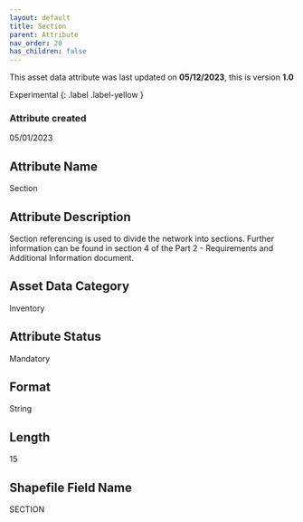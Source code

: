 ```yaml
---
layout: default
title: Section
parent: Attribute
nav_order: 20
has_children: false
---
```


This asset data attribute was last updated on **05/12/2023**, this is version **1.0**

Experimental
{: .label .label-yellow }

### Attribute created
05/01/2023

## Attribute Name
Section

## Attribute Description
Section referencing is used to divide the network into sections. Further information can be found in section 4 of the Part 2 - Requirements and Additional Information document.

## Asset Data Category
Inventory

## Attribute Status
Mandatory

## Format
String

## Length
15

## Shapefile Field Name
SECTION
